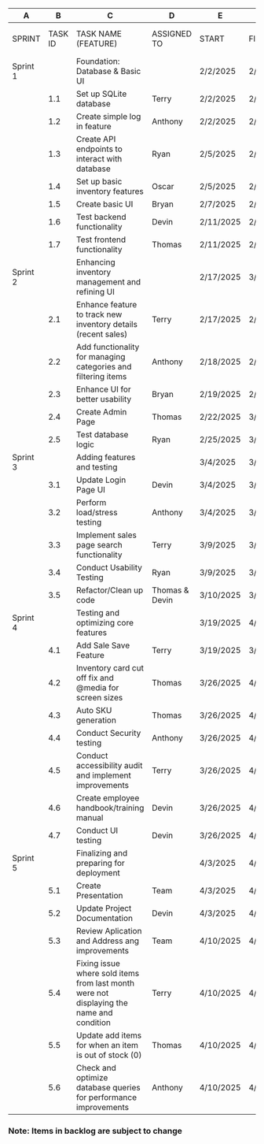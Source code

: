 |A       |B      |C                                                              |D          |E          |F          |G       |H                 |
|--------|-------|---------------------------------------------------------------|-----------|-----------|-----------|--------|------------------|
|SPRINT  |TASK ID|TASK NAME (FEATURE)                                            |ASSIGNED TO|START      |FINISH     |PRIORITY|ASSIGNED TO SPRINT|
|Sprint 1|       |Foundation: Database & Basic UI                                |           |2/2/2025   |2/16/2025  |        |                  |
|        |1.1    |Set up SQLite database                                         |Terry |2/2/2025   |2/5/2025   |High    |Yes               |
|        |1.2    |Create simple log in feature                                   |Anthony |2/2/2025   |2/5/2025   |Medium  |Yes               |
|        |1.3    |Create API endpoints to interact with database                 |Ryan |2/5/2025   |2/11/2025  |High    |Yes               |
|        |1.4    |Set up basic inventory features                                |Oscar |2/5/2025   |2/11/2025  |Medium  |Yes               |
|        |1.5    |Create basic UI                                                |Bryan |2/7/2025   |2/13/2025  |Low     |Yes               |
|        |1.6    |Test backend functionality                                     |Devin |2/11/2025  |2/16/2025  |Medium  |Yes               |
|        |1.7    |Test frontend functionality                                    |Thomas |2/11/2025  |2/16/2025  |Medium  |Yes               |
|Sprint 2|       |Enhancing inventory management and refining UI                 |           |2/17/2025  |3/3/2025   |        |                  |
|        |2.1    |Enhance feature to track new inventory details (recent sales)  |Terry |2/17/2025  |2/21/2025  |High    |Yes                |
|        |2.2    |Add functionality for managing categories and filtering items  |Anthony |2/18/2025  |2/24/2025  |High    |Yes                |
|        |2.3    |Enhance UI for better usability                                |Bryan |2/19/2025  |2/26/2025  |Medium  |Yes                |
|        |2.4    |Create Admin Page            |Thomas |2/22/2025  |3/1/2025   |High    |Yes                |
|        |2.5    |Test database logic                                            |Ryan |2/25/2025  |3/3/2025   |Medium  |Yes                |
|Sprint 3|       |Adding features and testing      |           |3/4/2025   |3/18/2025  |        |                  |
|        |3.1    |Update Login Page UI  |Devin |3/4/2025   |3/8/2025   |High    |Yes                |
|        |3.2    |Perform load/stress testing|Anthony |3/4/2025   |3/8/2025   |High    |Yes                |
|        |3.3    |Implement sales page search functionality      |Terry |3/9/2025   |3/18/2025  |Medium  |Yes                |
|        |3.4    |Conduct Usability Testing                     |Ryan |3/9/2025   |3/18/2025  |Medium  |Yes                |
|        |3.5    |Refactor/Clean up code  |Thomas & Devin |3/10/2025  |3/18/2025  |Medium  |Yes                |
|Sprint 4|       |Testing and optimizing core features                           |           |3/19/2025  |4/2/2025   |        |                  |
|        |4.1    |Add Sale Save Feature                    |Terry |3/19/2025  |3/25/2025  |High    |Yes                |
|        |4.2    |Inventory card cut off fix and @media for screen sizes                             |Thomas |3/26/2025  |4/2/2025   |Medium  |Yes                |
|        |4.3    |Auto SKU generation                                         |Thomas |3/26/2025  |4/2/2025   |Low     |Yes                |
|        |4.4    |Conduct Security testing         |Anthony |3/26/2025  |4/2/2025   |Medium  |Yes                |
|        |4.5    |Conduct accessibility audit and implement improvements         |Terry |3/26/2025  |4/2/2025   |Medium  |Yes                |
|       |4.6     |Create employee handbook/training manual          |Devin |3/26/2025  |4/2/2025   |Low  |Yes                |
|       |4.7     |Conduct UI testing          |Devin |3/26/2025  |4/2/2025   |Medium  |Yes                |
|Sprint 5|       |Finalizing and preparing for deployment                        |           |4/3/2025   |4/20/2025  |        |                  |
|        |5.1    |Create Presentation        |Team           |4/3/2025   |4/26/2025   |High     |Yes                |
|        |5.2    |Update Project Documentation            |Devin           |4/3/2025   |4/9/2025   |Low     |Yes                |
|        |5.3    |Review Aplication and Address ang improvements|Team |4/10/2025  |4/16/2025  |High    |Yes                |
|        |5.4    |Fixing issue where sold items from last month were not displaying the name and condition             |Terry |4/10/2025  |4/16/2025  |Medium    |Yes                |
|        |5.5    |Update add items for when an item is out of stock (0)             |Thomas |4/10/2025  |4/16/2025  |Medium    |Yes                |
|        |5.6    |Check and optimize database queries for performance improvements             |Anthony |4/10/2025  |4/16/2025  |Medium    |Yes                |

### Note: Items in backlog are subject to change